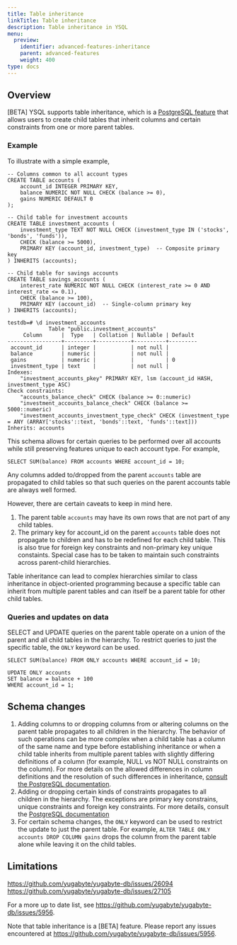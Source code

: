 ```yaml
---
title: Table inheritance
linkTitle: Table inheritance
description: Table inheritance in YSQL
menu:
  preview:
    identifier: advanced-features-inheritance
    parent: advanced-features
    weight: 400
type: docs
---
```



## Overview

[BETA] YSQL supports table inheritance, which is a [PostgreSQL feature](https://www.postgresql.org/docs/current/ddl-inherit.html) that allows users to create child tables that inherit columns and certain constraints from one or more parent tables.  

### Example

To illustrate with a simple example,

```
-- Columns common to all account types
CREATE TABLE accounts (
    account_id INTEGER PRIMARY KEY,
    balance NUMERIC NOT NULL CHECK (balance >= 0),
    gains NUMERIC DEFAULT 0
);

-- Child table for investment accounts
CREATE TABLE investment_accounts (
    investment_type TEXT NOT NULL CHECK (investment_type IN ('stocks', 'bonds', 'funds')),
    CHECK (balance >= 5000),
    PRIMARY KEY (account_id, investment_type)  -- Composite primary key
) INHERITS (accounts);

-- Child table for savings accounts
CREATE TABLE savings_accounts (
    interest_rate NUMERIC NOT NULL CHECK (interest_rate >= 0 AND interest_rate <= 0.1),
    CHECK (balance >= 100),
    PRIMARY KEY (account_id)  -- Single-column primary key
) INHERITS (accounts);

testdb=# \d investment_accounts
             Table "public.investment_accounts"
     Column      |  Type   | Collation | Nullable | Default
-----------------+---------+-----------+----------+---------
 account_id      | integer |           | not null |
 balance         | numeric |           | not null |
 gains           | numeric |           |          | 0
 investment_type | text    |           | not null |
Indexes:
    "investment_accounts_pkey" PRIMARY KEY, lsm (account_id HASH, investment_type ASC)
Check constraints:
    "accounts_balance_check" CHECK (balance >= 0::numeric)
    "investment_accounts_balance_check" CHECK (balance >= 5000::numeric)
    "investment_accounts_investment_type_check" CHECK (investment_type = ANY (ARRAY['stocks'::text, 'bonds'::text, 'funds'::text]))
Inherits: accounts
```

This schema allows for certain queries to be performed over all accounts while still preserving features unique to each account type. For example,

```
SELECT SUM(balance) FROM accounts WHERE account_id = 10;
```

Any columns added to/dropped from the parent `accounts` table are propagated to child tables so that such queries on the parent accounts table are always well formed. 

However, there are certain caveats to keep in mind here.
1. The parent table `accounts` may have its own rows that are not part of any child tables.
2. The primary key for account_id on the parent `accounts` table does not propagate to children and has to be redefined for each child table. This is also true for foreign key constraints and non-primary key unique constaints. Special case has to be taken to maintain such constraints across parent-child hierarchies.

Table inheritance can lead to complex hierarchies similar to class inheritance in object-oriented programming because a specific table can inherit from multiple parent tables and can itself be a parent table for other child tables.

### Queries and updates on data

SELECT and UPDATE queries on the parent table operate on a union of the parent and all child tables in the hierarchy. To restrict queries to just the specific table, the `ONLY` keyword can be used.

```
SELECT SUM(balance) FROM ONLY accounts WHERE account_id = 10;

UPDATE ONLY accounts
SET balance = balance + 100
WHERE account_id = 1;
```

## Schema changes

1. Adding columns to or dropping columns from  or altering columns on the parent table propagates to all children in the hierarchy. The behavior of such operations can be more complex when a child table has a column of the same name and type before establishing inheritance or when a child table inherits from multiple parent tables with slightly differing definitions of a column (for example, NULL vs NOT NULL constraints on the column). For more details on the allowed differences in column definitions and the resolution of such differences in inheritance, [consult the PostgreSQL documentation](https://www.postgresql.org/docs/current/ddl-inherit.html).
2. Adding or dropping certain kinds of constraints propagates to all children in the hierarchy. The exceptions are primary key constrains, unique constraints and foreign key constraints. For more details, consult the [PostgreSQL documentation](https://www.postgresql.org/docs/current/ddl-inherit.html)
3. For certain schema changes, the `ONLY` keyword can be used to restrict the update to just the parent table. For example, `ALTER TABLE ONLY accounts DROP COLUMN gains` drops the column from the parent table alone while leaving it on the child tables.


## Limitations


https://github.com/yugabyte/yugabyte-db/issues/26094
https://github.com/yugabyte/yugabyte-db/issues/27105

For a more up to date list, see https://github.com/yugabyte/yugabyte-db/issues/5956.

Note that table inheritance is a [BETA] feature. Please report any issues encountered at https://github.com/yugabyte/yugabyte-db/issues/5956.
